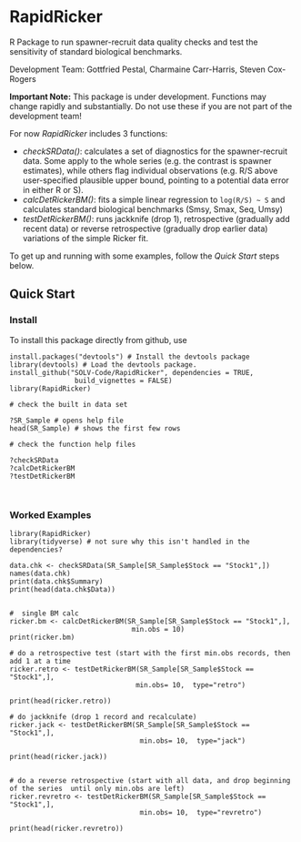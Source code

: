 # RapidRicker

R Package to run spawner-recruit data quality checks and test the sensitivity of standard biological benchmarks.

Development Team: Gottfried Pestal, Charmaine Carr-Harris, Steven Cox-Rogers

**Important Note:** This package is under development. Functions may change rapidly and substantially. Do not use these if you are not part of the development team!


For now *RapidRicker* includes 3 functions:

*  *checkSRData()*: calculates a set of diagnostics for the spawner-recruit data. Some apply to the whole series (e.g. the contrast is spawner estimates), while others flag individual observations (e.g. R/S above user-specified plausible upper bound, pointing to a potential data error in either R or S).
* *calcDetRickerBM()*: fits a simple linear regression to ```log(R/S) ~ S``` and calculates standard biological
benchmarks (Smsy, Smax, Seq, Umsy)
* *testDetRickerBM()*: runs jackknife (drop 1), retrospective (gradually add recent data) or reverse retrospective (gradually drop earlier data) variations of the simple Ricker fit.

To get up and running with some examples, follow the *Quick Start* steps below.



## Quick Start

### Install

To install this package directly from github, use

```
install.packages("devtools") # Install the devtools package
library(devtools) # Load the devtools package.
install_github("SOLV-Code/RapidRicker", dependencies = TRUE,
                build_vignettes = FALSE)
library(RapidRicker)		

# check the built in data set

?SR_Sample # opens help file
head(SR_Sample) # shows the first few rows

# check the function help files

?checkSRData
?calcDetRickerBM
?testDetRickerBM

		
```




### Worked Examples


```
library(RapidRicker)
library(tidyverse) # not sure why this isn't handled in the dependencies?

data.chk <- checkSRData(SR_Sample[SR_Sample$Stock == "Stock1",])
names(data.chk)
print(data.chk$Summary)
print(head(data.chk$Data))


#  single BM calc
ricker.bm <- calcDetRickerBM(SR_Sample[SR_Sample$Stock == "Stock1",],
                              min.obs = 10)
print(ricker.bm)

# do a retrospective test (start with the first min.obs records, then add 1 at a time
ricker.retro <- testDetRickerBM(SR_Sample[SR_Sample$Stock == "Stock1",],
                               min.obs= 10,  type="retro")

print(head(ricker.retro))

# do jackknife (drop 1 record and recalculate)
ricker.jack <- testDetRickerBM(SR_Sample[SR_Sample$Stock == "Stock1",],
                                min.obs= 10,  type="jack")

print(head(ricker.jack))


# do a reverse retrospective (start with all data, and drop beginning of the series  until only min.obs are left)
ricker.revretro <- testDetRickerBM(SR_Sample[SR_Sample$Stock == "Stock1",],
                                min.obs= 10,  type="revretro")

print(head(ricker.revretro))





```



